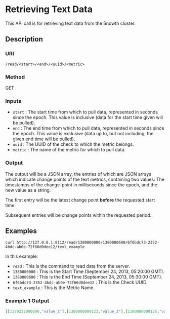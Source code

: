 # Retrieving Text Data

This API call is for retrieving text data from the Snowth cluster.

## Description

### URI

`/read/<start>/<end>/<uuid>/<metric>`

### Method

GET

### Inputs

 * `start` : The start time from which to pull data, represented in seconds
   since the epoch. This value is inclusive (data for the start time given will
   be pulled).
 * `end` : The end time from which to pull data, represented in seconds since
   the epoch. This value is exclusive (data up to, but not including, the given
   end time will be pulled).
 * `uuid` : The UUID of the check to which the metric belongs.
 * `metric` : The name of the metric for which to pull data.

### Output

The output will be a JSON array, the entries of which are JSON arrays which indicate change points of the text metrics, containing two values:
The timestamps of the change-point in milliseconds since the epoch, and the new value as a string.

The first entry will be the latest change point **before** the requested start time.

Subsequent entries will be change points within the requested period.

## Examples

```
curl http://127.0.0.1:8112/read/1380000000/1380000600/6f6bdc73-2352-4bdc-ab0e-72f66d0dee12/text_example
```

In this example:

 * `read` : This is the command to read data from the server.
 * `1380000000` : This is the Start Time (September 24, 2013, 05:20:00 GMT).
 * `1380000600` : This is the End Time (September 24, 2013, 05:30:00 GMT).
 * `6f6bdc73-2352-4bdc-ab0e-72f66d0dee12` : This is the Check UUID.
 * `text_example` : This is the Metric Name.

### Example 1 Output

```json
[[1379232000000,"value_1"],[1380000000123,"value_2"],[1380000000125,"value_3"]]
```
